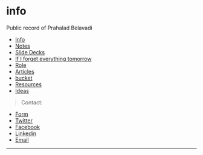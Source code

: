 # info
Public record of Prahalad Belavadi

- [Info](./meProf)
- [Notes](./notes/index.md)
- [Slide Decks](./slide-decks)
- [If I forget everything tomorrow](./iifet)
- [Role](./what-is-my-role-on-earth)
- [Articles](./article)
- [bucket](./bucket)
- [Resources](./resources)
- [Ideas](https://github.com/prahaladbelavadi/ideas)

> Contact:
- [Form](https://prahaladbelavadi.typeform.com/to/Zt7zWD)
- [Twitter](https://twitter.com/prahaladbelavad)
- [Facebook](www.facebook.com/prahaladbelavadi)
- [Linkedin](https://www.linkedin.com/in/prahaladbelavadi)
- [Email](mailto:prahaladbelavadi@gmail.com)   


-------------------------------------------------------

